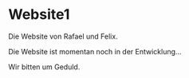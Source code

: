 # Website1
Die Website von Rafael und Felix.

Die Website ist momentan noch in der Entwicklung...

Wir bitten um Geduld.
